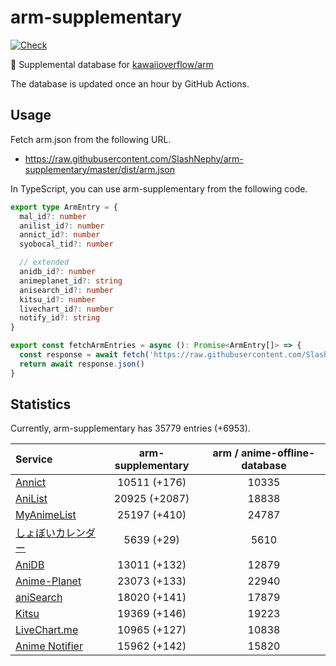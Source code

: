 # arm-supplementary

[![Check](https://github.com/SlashNephy/arm-supplementary/actions/workflows/check-node.yml/badge.svg)](https://github.com/SlashNephy/arm-supplementary/actions/workflows/check-node.yml)

💊 Supplemental database for [kawaiioverflow/arm](https://github.com/kawaiioverflow/arm)

The database is updated once an hour by GitHub Actions.

## Usage

Fetch arm.json from the following URL.

- https://raw.githubusercontent.com/SlashNephy/arm-supplementary/master/dist/arm.json

In TypeScript, you can use arm-supplementary from the following code.

```TypeScript
export type ArmEntry = {
  mal_id?: number
  anilist_id?: number
  annict_id?: number
  syobocal_tid?: number

  // extended
  anidb_id?: number
  animeplanet_id?: string
  anisearch_id?: number
  kitsu_id?: number
  livechart_id?: number
  notify_id?: string
}

export const fetchArmEntries = async (): Promise<ArmEntry[]> => {
  const response = await fetch('https://raw.githubusercontent.com/SlashNephy/arm-supplementary/master/dist/arm.json')
  return await response.json()
}
```

## Statistics

Currently, arm-supplementary has 35779 entries (+6953).

| Service                                     | arm-supplementary | arm / anime-offline-database |
| :------------------------------------------ | :---------------: | :--------------------------: |
| [Annict](https://annict.com)                |   10511 (+176)    |            10335             |
| [AniList](https://anilist.co)               |   20925 (+2087)   |            18838             |
| [MyAnimeList](https://myanimelist.net)      |   25197 (+410)    |            24787             |
| [しょぼいカレンダー](https://cal.syoboi.jp) |    5639 (+29)     |             5610             |
| [AniDB](https://anidb.net)                  |   13011 (+132)    |            12879             |
| [Anime-Planet](https://anime-planet.com)    |   23073 (+133)    |            22940             |
| [aniSearch](https://anisearch.com)          |   18020 (+141)    |            17879             |
| [Kitsu](https://kitsu.io)                   |   19369 (+146)    |            19223             |
| [LiveChart.me](https://livechart.me)        |   10965 (+127)    |            10838             |
| [Anime Notifier](https://notify.moe)        |   15962 (+142)    |            15820             |

